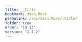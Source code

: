 ```yaml
---
title: __title
bookmark: Json.More
permalink: /api/Json.More/:title/
folder: true
order: "10.13"
version: "2.1.2"
---
```

